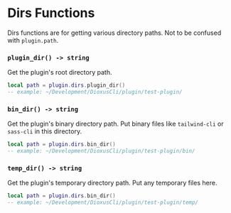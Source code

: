 # Dirs Functions

Dirs functions are for getting various directory paths. Not to be confused with `plugin.path`.

### `plugin_dir() -> string`

Get the plugin's root directory path.

```lua
local path = plugin.dirs.plugin_dir()
-- example: ~/Development/DioxusCli/plugin/test-plugin/
```

### `bin_dir() -> string`

Get the plugin's binary directory path. Put binary files like `tailwind-cli` or `sass-cli` in this directory.

```lua
local path = plugin.dirs.bin_dir()
-- example: ~/Development/DioxusCli/plugin/test-plugin/bin/
```

### `temp_dir() -> string`

Get the plugin's temporary directory path. Put any temporary files here.

```lua
local path = plugin.dirs.bin_dir()
-- example: ~/Development/DioxusCli/plugin/test-plugin/temp/
```